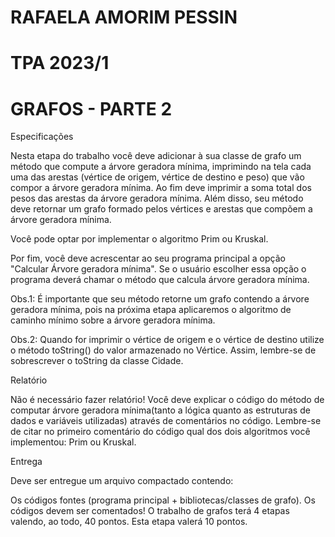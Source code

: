 # RAFAELA AMORIM PESSIN
# TPA 2023/1
# GRAFOS - PARTE 2

Especificações

Nesta etapa do trabalho você deve adicionar à sua classe de grafo um método que compute a árvore geradora mínima, imprimindo na tela cada uma das arestas (vértice de origem, vértice de destino e peso) que vão compor a árvore geradora mínima. Ao fim deve imprimir a soma total dos pesos das arestas da árvore geradora mínima. Além disso, seu método deve retornar um grafo formado pelos vértices e arestas que compõem a árvore geradora mínima.

Você pode optar por implementar o algoritmo Prim ou Kruskal.

Por fim, você deve acrescentar ao seu programa principal a opção "Calcular Árvore geradora mínima". Se o usuário escolher essa opção o programa deverá chamar o método que calcula árvore geradora mínima.

Obs.1: É importante que seu método retorne um grafo contendo a árvore geradora mínima, pois na próxima etapa aplicaremos o algoritmo de caminho mínimo sobre a árvore geradora mínima.

Obs.2: Quando for imprimir o vértice de origem e o vértice de destino utilize o método toString() do valor armazenado no Vértice. Assim, lembre-se de sobrescrever o toString da classe Cidade.

Relatório

Não é necessário fazer relatório! Você deve explicar o código do método de computar árvore geradora mínima(tanto a lógica quanto as estruturas de dados e variáveis utilizadas) através de comentários no código. Lembre-se de citar no primeiro comentário do código qual dos dois algoritmos você implementou: Prim ou Kruskal.

Entrega

Deve ser entregue um arquivo compactado contendo:

Os códigos fontes (programa principal + bibliotecas/classes de grafo). Os códigos devem ser comentados!
O trabalho de grafos terá 4 etapas valendo, ao todo, 40 pontos. Esta etapa valerá 10 pontos.
